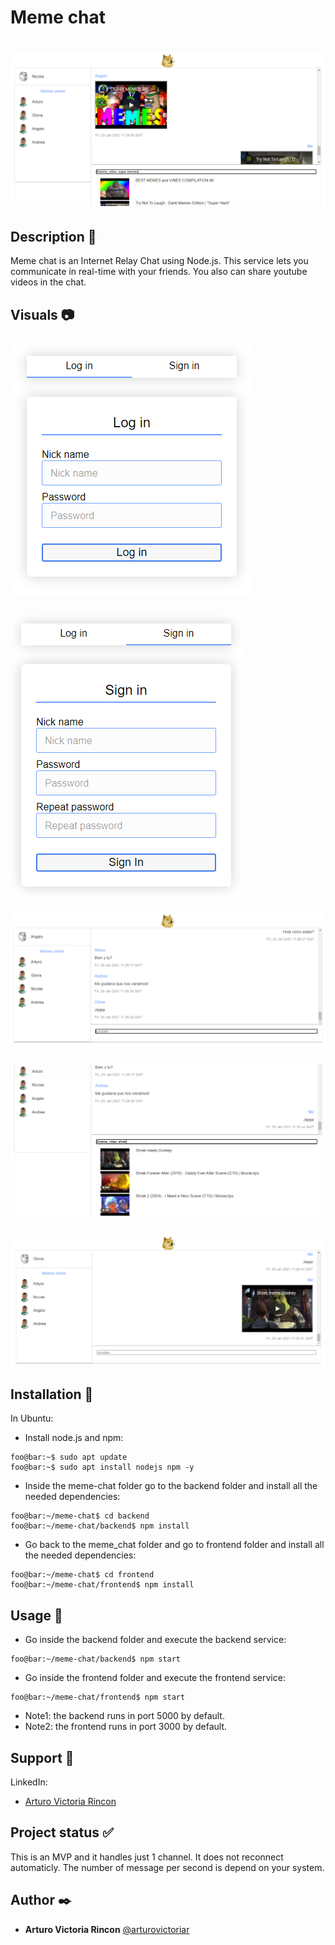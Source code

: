 # Meme chat

# ![Meme chat](assets/meme-chat.png)

## Description :book:

Meme chat is an Internet Relay Chat using Node.js. This service lets you communicate in real-time with your friends. You also can share youtube videos in the chat.

## Visuals :camera:

### ![Meme chat](assets/login-meme-chat.png)
### ![Meme chat](assets/signin-meme-chat.png)
### ![Meme chat](assets/messages-meme-chat.png)
### ![Meme chat](assets/youtube-meme-chat.png)
### ![Meme chat](assets/send-youtube-meme-chating.png)

## Installation :floppy_disk:

In Ubuntu:

- Install node.js and npm:

```console
foo@bar:~$ sudo apt update
foo@bar:~$ sudo apt install nodejs npm -y
```

- Inside the meme-chat folder go to the backend folder and install all the needed dependencies:

```console
foo@bar:~/meme-chat$ cd backend
foo@bar:~/meme-chat/backend$ npm install
```

- Go back to the meme_chat folder and go to frontend folder and install all the needed dependencies:

```console
foo@bar:~/meme-chat$ cd frontend
foo@bar:~/meme-chat/frontend$ npm install
```

## Usage :open_file_folder:

- Go inside the backend folder and execute the backend service:

```console
foo@bar:~/meme-chat/backend$ npm start
```

- Go inside the frontend folder and execute the frontend service:

```console
foo@bar:~/meme-chat/frontend$ npm start
```
- Note1: the backend runs in port 5000 by default.
- Note2: the frontend runs in port 3000 by default.

## Support :email:

LinkedIn:

- [Arturo Victoria Rincon](https://www.linkedin.com/in/arturovictoriar/)

## Project status :white_check_mark:

This is an MVP and it handles just 1 channel. It does not reconnect automaticly. The number of message per second is depend on your system.

## Author :black_nib:

* **Arturo Victoria Rincon** [@arturovictoriar](https://github.com/arturovictoriar)
